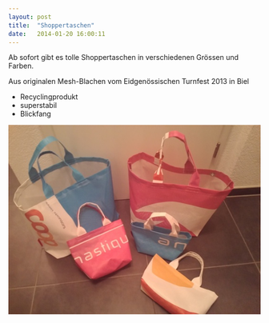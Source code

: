 ```yaml
---
layout: post
title:  "Shoppertaschen"
date:   2014-01-20 16:00:11
---
```


Ab sofort gibt es tolle Shoppertaschen in verschiedenen Grössen und Farben.

Aus originalen Mesh-Blachen vom Eidgenössischen Turnfest 2013 in Biel 

  - Recyclingprodukt 
  - superstabil
  - Blickfang
 
<img src="/images/shoppers.jpg"/>